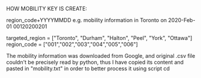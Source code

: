 HOW MOBILITY KEY IS CREATE:

 region_code+YYYYMMDD
e.g. mobility information in Toronto on 2020-Feb-01
      00120200201

targeted_region = ["Toronto", "Durham", "Halton", "Peel", "York", "Ottawa"]
region_code = ["001","002","003","004","005","006"]

The mobility information was downloaded from Google, and original .csv file couldn't be precisely read by python, thus I have copied its content and pasted in "mobility.txt" in order to better process it using script
cd